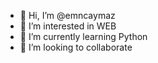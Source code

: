 - 👋 Hi, I’m @emncaymaz
- 👀 I’m interested in WEB
- 🌱 I’m currently learning Python
- 💞️ I’m looking to collaborate

<!---
emncaymaz/emncaymaz is a ✨ special ✨ repository because its `README.md` (this file) appears on your GitHub profile.
You can click the Preview link to take a look at your changes.
--->
